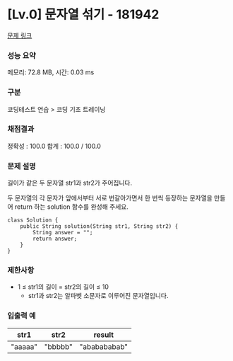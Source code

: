 # [Lv.0] 문자열 섞기 - 181942

[문제 링크](https://school.programmers.co.kr/learn/courses/30/lessons/181942) 

### 성능 요약

메모리: 72.8 MB, 시간: 0.03 ms

### 구분

코딩테스트 연습 > 코딩 기초 트레이닝

### 채점결과

정확성 : 100.0
합계 : 100.0 / 100.0

### 문제 설명

<p>길이가 같은 두 문자열 str1과 str2가 주어집니다.</p>
<p>두 문자열의 각 문자가 앞에서부터 서로 번갈아가면서 한 번씩 등장하는 문자열을 만들어 return 하는 solution 함수를 완성해 주세요.</p>

```
class Solution {
    public String solution(String str1, String str2) {
        String answer = "";
        return answer;
    }
}
```

### 제한사항

- 1 ≤ str1의 길이 = str2의 길이 ≤ 10
    - str1과 str2는 알파벳 소문자로 이루어진 문자열입니다.

### 입출력 예 

|str1|str2|result|
|---|---|---|
|"aaaaa"|"bbbbb"|"ababababab"|